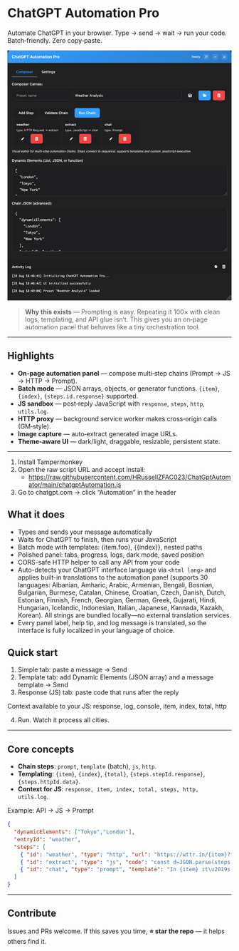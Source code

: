 # ChatGPT Automation Pro

Automate ChatGPT in your browser. Type → send → wait → run your code. Batch‑friendly. Zero copy‑paste.

![alt text](image.png)

> **Why this exists** — Prompting is easy. Repeating it 100× with clean logs, templating, and API glue isn’t. This gives you an on‑page automation panel that behaves like a tiny orchestration tool.

---

## Highlights

* **On‑page automation panel** — compose multi‑step chains (Prompt → JS → HTTP → Prompt).
* **Batch mode** — JSON arrays, objects, or generator functions. `{item}`, `{index}`, `{steps.id.response}` supported.
* **JS sandbox** — post‑reply JavaScript with `response`, `steps`, `http`, `utils.log`.
* **HTTP proxy** — background service worker makes cross‑origin calls (GM‑style).
* **Image capture** — auto‑extract generated image URLs.
* **Theme‑aware UI** — dark/light, draggable, resizable, persistent state.

---


1) Install Tampermonkey
2) Open the raw script URL and accept install:
   - https://raw.githubusercontent.com/HRussellZFAC023/ChatGptAutomator/main/chatgptAutomation.js
3) Go to chatgpt.com → click “Automation” in the header

## What it does
- Types and sends your message automatically
- Waits for ChatGPT to finish, then runs your JavaScript
- Batch mode with templates: {item.foo}, {{index}}, nested paths
- Polished panel: tabs, progress, logs, dark mode, saved position
- CORS-safe HTTP helper to call any API from your code
- Auto-detects your ChatGPT interface language via `<html lang>` and applies built-in translations to the automation panel (supports 30 languages: Albanian, Amharic, Arabic, Armenian, Bengali, Bosnian, Bulgarian, Burmese, Catalan, Chinese, Croatian, Czech, Danish, Dutch, Estonian, Finnish, French, Georgian, German, Greek, Gujarati, Hindi, Hungarian, Icelandic, Indonesian, Italian, Japanese, Kannada, Kazakh, Korean). All strings are bundled locally—no external translation services.
- Every panel label, help tip, and log message is translated, so the interface is fully localized in your language of choice.

## Quick start
1) Simple tab: paste a message → Send
2) Template tab: add Dynamic Elements (JSON array) and a message template → Send
3) Response (JS) tab: paste code that runs after the reply

Context available to your JS: response, log, console, item, index, total, http

4. Run. Watch it process all cities.

---

## Core concepts

* **Chain steps**: `prompt`, `template` (batch), `js`, `http`.
* **Templating**: `{item}`, `{index}`, `{total}`, `{steps.stepId.response}`, `{steps.httpId.data}`.
* **Context for JS**: `response, item, index, total, steps, http, utils.log`.

Example: API → JS → Prompt

```json
{
  "dynamicElements": ["Tokyo","London"],
  "entryId": "weather",
  "steps": [
    { "id": "weather", "type": "http", "url": "https://wttr.in/{item}?format=j1", "method": "GET", "next": "extract" },
    { "id": "extract", "type": "js", "code": "const d=JSON.parse(steps.weather.rawText); return d.current_condition[0].temp_C + '°C';", "next": "chat" },
    { "id": "chat", "type": "prompt", "template": "In {item} it\u2019s {steps.extract.response}. What should I wear?" }
  ]
}
```

---

## Contribute

Issues and PRs welcome. If this saves you time, **⭐️ star the repo** — it helps others find it.

